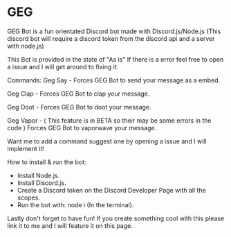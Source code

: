 # GEG
GEG Bot is a fun orientated Discord bot made with Discord.js/Node.js (This discord bot will require a discord token from the discord api and a server with node.js)

This Bot is provided in the state of "As is" If there is a error feel free to open a issue and I will get around to fixing it.

Commands:
Geg Say - Forces GEG Bot to send your message as a embed.

Geg Clap - Forces GEG Bot to clap your message.

Geg Doot - Forces GEG Bot to doot your message.

Geg Vapor - ( This feature is in BETA so their may be some errors in the code ) Forces GEG Bot to vaporwave your message.

Want me to add a command suggest one by opening a issue and I will implement it!

How to install & run the bot:
- Install Node.js.
- Install Discord.js.
- Create a Discord token on the Discord Developer Page with all the scopes.
- Run the bot with: node i (In the terminal).

Lastly don't forget to have fun! If you create something cool with this please link it to me and I will feature it on this page.
